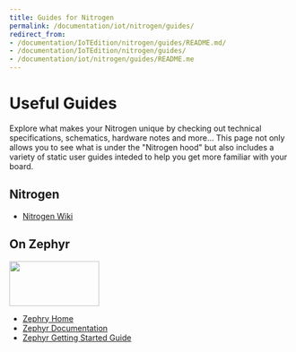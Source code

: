 ```yaml
---
title: Guides for Nitrogen
permalink: /documentation/iot/nitrogen/guides/
redirect_from:
- /documentation/IoTEdition/nitrogen/guides/README.md/
- /documentation/IoTEdition/nitrogen/guides/
- /documentation/iot/nitrogen/guides/README.me
---
```

# Useful Guides

Explore what makes your Nitrogen unique by checking out technical specifications, schematics, hardware notes and more... This page not only allows you to see what is under the "Nitrogen hood" but also includes a variety of static user guides inteded to help you get more familiar with your board.

## Nitrogen

- [Nitrogen Wiki](https://wiki.zephyrproject.org/view/96B-Nitrogen)

## On Zephyr

<img src="https://github.com/96boards/documentation/blob/master/iot/nitrogen/additional-docs/images/images-logos/Zephyr_White.png?raw=true" data-canonical-src="https://github.com/96boards/documentation/blob/master/iot/nitrogen/additional-docs/images/images-logos/Zephyr_White.png?raw=true" width="160" height="80" />

- [Zephry Home](https://www.zephyrproject.org/)
- [Zephyr Documentation](https://www.zephyrproject.org/doc/)
- [Zephyr Getting Started Guide](https://www.zephyrproject.org/doc/getting_started/getting_started.html)
